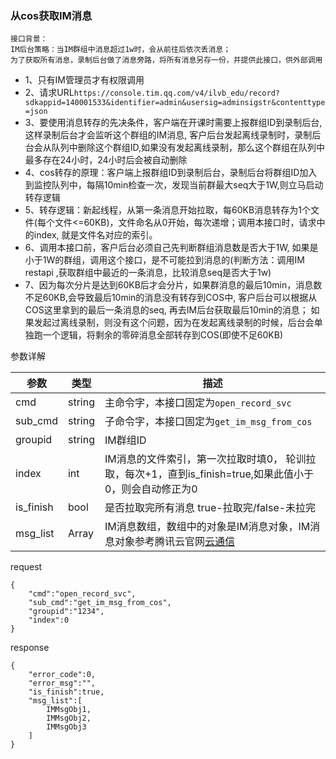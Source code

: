 
### 从cos获取IM消息

    接口背景：
    IM后台策略：当IM群组中消息超过1w时，会从前往后依次丢消息；
    为了获取所有消息，录制后台做了消息旁路，将所有消息另存一份，并提供此接口，供外部调用

* 1、只有IM管理员才有权限调用
* 2、请求URL`https://console.tim.qq.com/v4/ilvb_edu/record?sdkappid=140001533&identifier=admin&usersig=adminsigstr&contenttype=json`
* 3、要使用消息转存的先决条件，客户端在开课时需要上报群组ID到录制后台, 这样录制后台才会监听这个群组的IM消息, 客户后台发起离线录制时，录制后台会从队列中删除这个群组ID,如果没有发起离线录制，那么这个群组在队列中最多存在24小时，24小时后会被自动删除
* 4、cos转存的原理：客户端上报群组ID到录制后台，录制后台将群组ID加入到监控队列中，每隔10min检查一次，发现当前群最大seq大于1W,则立马启动转存逻辑
* 5、转存逻辑：新起线程，从第一条消息开始拉取，每60KB消息转存为1个文件(每个文件<=60KB)，文件命名从0开始，每次递增；调用本接口时，请求中的index, 就是文件名对应的索引。
* 6、调用本接口前，客户后台必须自己先判断群组消息数是否大于1W, 如果是小于1W的群组，调用这个接口，是不可能拉到消息的(判断方法：调用IM restapi ,获取群组中最近的一条消息，比较消息seq是否大于1w)
* 7、因为每次分片是达到60KB后才会分片，如果群消息的最后10min，消息数不足60KB,会导致最后10min的消息没有转存到COS中, 客户后台可以根据从COS这里拿到的最后一条消息的seq, 再去IM后台获取最后10min的消息； 如果发起过离线录制，则没有这个问题，因为在发起离线录制的时候，后台会单独跑一个逻辑，将剩余的零碎消息全部转存到COS(即使不足60KB)

参数详解

| 参数 | 类型 | 描述 |
| -- | -- | -- |
| cmd | string | 主命令字，本接口固定为`open_record_svc`|
| sub_cmd | string | 子命令字，本接口固定为`get_im_msg_from_cos`|
| groupid | string | IM群组ID|
| index |int | IM消息的文件索引，第一次拉取时填0， 轮训拉取，每次+1，直到is_finish=true,如果此值小于0，则会自动修正为0|
| is_finish | bool | 是否拉取完所有消息 true-拉取完/false-未拉完 |
| msg_list |Array | IM消息数组，数组中的对象是IM消息对象，IM消息对象参考腾讯云官网[云通信](https://cloud.tencent.com/document/product/269/2720)|

request 
```
{
    "cmd":"open_record_svc",
    "sub_cmd":"get_im_msg_from_cos",
    "groupid":"1234",
    "index":0
}
```

response

```
{
    "error_code":0,
    "error_msg":"",
    "is_finish":true,
    "msg_list":[
        IMMsgObj1,
        IMMsgObj2,
        IMMsgObj3
    ]
}
```

